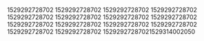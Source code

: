 1529292728702
1529292728702
1529292728702
1529292728702
1529292728702
1529292728702
1529292728702
1529292728702
1529292728702
1529292728702
1529292728702
1529292728702
1529292728702
1529292728702
15292927287021529314002050